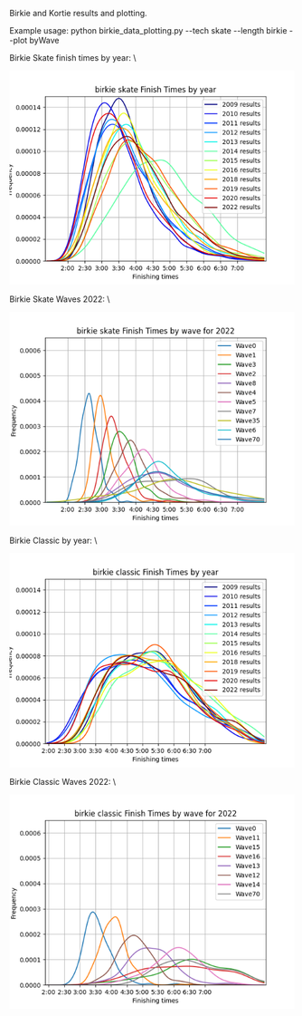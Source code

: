 Birkie and Kortie results and plotting. 

Example usage:
python birkie_data_plotting.py  --tech skate --length birkie --plot byWave


Birkie Skate finish times by year: \\

![Image](https://github.com/drewpolasky/birkie_data/blob/master/graphs/birkie_skateFinishTimesbyYear_2022.png?raw=true)

Birkie Skate Waves 2022: \\

![Image](https://github.com/drewpolasky/birkie_data/blob/master/graphs/birkie_skateFinishTimesbyWave_2022.png?raw=true)

Birkie Classic by year: \\

![Image](https://github.com/drewpolasky/birkie_data/blob/master/graphs/birkie_classicFinishTimesbyYear_2022.png?raw=true)

Birkie Classic Waves 2022: \\

![Image](https://github.com/drewpolasky/birkie_data/blob/master/graphs/birkie_classicFinishTimesbyWave_2022.png?raw=true)














